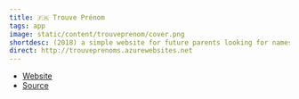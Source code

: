 ```yaml
---
title: 🇫🇷 Trouve Prénom
tags: app
image: static/content/trouveprenom/cover.png
shortdesc: (2018) a simple website for future parents looking for names ideas. Also show statistics for each name.
direct: http://trouveprenoms.azurewebsites.net
---
```


- [Website](http://trouveprenoms.azurewebsites.net)
- [Source](https://github.com/valryon/trouveprenom)

